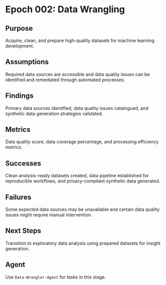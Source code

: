 # Epoch 002: Data Wrangling

## Purpose
Acquire, clean, and prepare high-quality datasets for machine learning development.

## Assumptions
Required data sources are accessible and data quality issues can be identified and remediated through automated processes.

## Findings
Primary data sources identified, data quality issues catalogued, and synthetic data generation strategies validated.

## Metrics
Data quality score, data coverage percentage, and processing efficiency metrics.

## Successes
Clean analysis-ready datasets created, data pipeline established for reproducible workflows, and privacy-compliant synthetic data generated.

## Failures
Some expected data sources may be unavailable and certain data quality issues might require manual intervention.

## Next Steps
Transition to exploratory data analysis using prepared datasets for insight generation.

## Agent
Use `Data-Wrangler-Agent` for tasks in this stage.